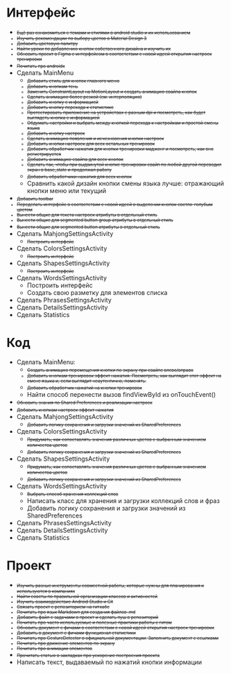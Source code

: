 # Интерфейс
+ <font size = "1">~~Ещё раз ознакомиться с темами и стилями в android studio и их использованием~~
+ ~~Изучить рекомендации по выбору цветов в Material Design 3~~
+ ~~Добавить цветовую палитру~~
+ ~~Найти уроки по добавлению кнопок собственного дизайна и изучить их~~
+ ~~Обновить проект в Figma с интерфейсом в соответствии с новой идеей открытия настроек тренировки~~
+ ~~Почитать про androidx~~</font>
+ Сделать MainMenu
  + <font size = "1">~~Добавить стиль для кнопок главного меню~~
  + ~~Добавить кнопкам тень~~
  + ~~Заменить ConstraintLayout на MotionLayout и создать анимацию свайпа кнопок~~
  + ~~Сделать анимацию более резкой (см. интерполяцию)~~
  + ~~Добавить кнопку с информацией~~
  + ~~Добавить кнопку перехода к статистике~~
  + ~~Протестировать приложение на устройствах с разным dpi и посмотреть, как будет выглядеть кнопка с информацией~~
  + ~~Обдумать настройки и выбрать между кнопкой перехода к настройкам и простой смены языка~~
  + ~~Добавить кнопку настроек~~
  + ~~Сделать анимацию появления и исчезновения кнопки настроек~~
  + ~~Добавить кнопки настроек для всех остальных тренировок~~
  + ~~Добавить обработчик нажатия для кнопки тренировки маджонг и посмотреть, как оно регистрируется~~
  + ~~Добавить анимацию свайпа для всех кнопок~~
  + ~~Сделать так, чтобы при выдвинутой кнопке тренировки свайп по любой другой переводил экран в base_state и продолжал работу~~
  + ~~Добавить обработчики нажатия для всех кнопок~~</font>
  + Сравнить какой дизайн кнопки смены языка лучше: отражающий кнопки меню или текущий
+ <font size = "1">~~Добавить toolbar~~
+ ~~Переделать интерфейс в соответствии с новой идеей о выделении кнопок светло-голубым цветом~~
+ ~~Вынести общие для текста настроек атрибуты в отдельный стиль~~
+ ~~Вынести общие для segmented button group атрибуты в отдельный стиль~~
+ ~~Вынести общие для segmented button атрибуты в отдельный стиль~~</font>
+ Сделать MahjongSettingsActivity
  + <font size = "1">~~Построить интерфейс~~</font>
+ Сделать ColorsSettingsActivity
  + <font size = "1">~~Построить интерфейс~~</font>
+ Сделать ShapesSettingsActivity
  + <font size = "1">~~Построить интерфейс~~</font>
+ Сделать WordsSettingsActivity
  + Построить интерфейс
  + Создать свою разметку для элементов списка
+ Сделать PhrasesSettingsActivity
+ Сделать DetailsSettingsActivity
+ Сделать Statistics

# Код
+ Сделать MainMenu:
  + <font size = "1">~~Создать анимацию перемещения кнопки по экрану при свайпе влево/вправо~~
  + ~~Добавить кнопкам тренировок эффект нажатия. Посмотреть, как выглядит этот эффект на смене языка и, если выглядит неаутентично, поменять.~~
  + ~~Добавить обработчик нажатий на кнопки тренировок~~</font>
  + Найти способ перенести вызов findViewById из onTouchEvent()
+ <font size = "1">~~Обновить знания по Shared Preferences и реализации настроек~~
+ ~~Добавить кнопкам настроек эффект нажатия~~</font>
+ Сделать MahjongSettingsActivity
  + <font size = "1">~~Добавить логику сохранения и загрузки значений из SharedPreferences~~</font>
+ Сделать ColorsSettingsActivity
  + <font size = "1">~~Придумать, как сопоставлять значения различных цветов с выбранным значением количества цветов~~
  + ~~Добавить логику сохранения и загрузки значений из SharedPreferences~~</font>
+ Сделать ShapesSettingsActivity
  + <font size = "1">~~Придумать, как сопоставлять значения различных цветов с выбранным значением количества цветов~~
  + ~~Добавить логику сохранения и загрузки значений из SharedPreferences~~</font>
+ Сделать WordsSettingsActivity
  + <font size = "1">~~Выбрать способ хранения коллекций слов~~</font>
  + Написать класс для хранения и загрузки коллекций слов и фраз
  + Добавить логику сохранения и загрузки значений из SharedPreferences
+ Сделать PhrasesSettingsActivity
+ Сделать DetailsSettingsActivity
+ Сделать Statistics


# Проект
+ <font size = "1">~~Изучить разные инструменты совместной работы, которые нужны для планирования и используются в компаниях~~
+ ~~Найти советы по правильной организации классов и активностей~~
+ ~~Изучить взаимодействие Android Studio и Git~~
+ ~~Связать проект с репозиторием на гитхабе~~
+ ~~Почитать про язык Markdown для создания файлов .md~~
+ ~~Добавить файл с задачами в проект и сделать пуш в репозиторий~~
+ ~~Почитать про часто используемые и полезные практики работы с гитом~~
+ ~~Обновить документ с фичами в соответствии с новой идеей открытия настроек тренировки~~
+ ~~Добавить в документ с фичами функционал статистики~~
+ ~~Почитать про GestureDetector в официальной документации. Заполнить документ с ссылками~~
+ ~~Почитать про движение элементов по экрану~~
+ ~~Почитать про анимации элементов~~
+ ~~Прочитать статью в закладках про ускорение построения проекта~~</font>
+ Написать текст, выдаваемый по нажатий кнопки информации
